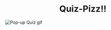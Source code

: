 <h1 align="center">Quiz-Pizz!!</h1>

<img alt="Pop-up Quiz gif" src="/images/quiz-gif.avif" align="center">